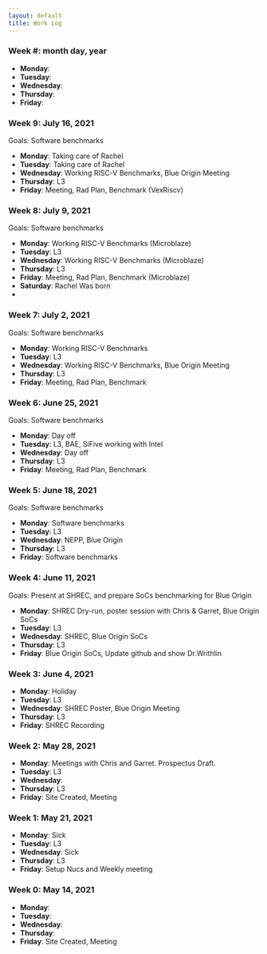 ```yaml
---
layout: default
title: Work Log
---
```

### Week #: month day, year

* **Monday**: 
* **Tuesday**: 
* **Wednesday**: 
* **Thursday**: 
* **Friday**:

### Week 9: July 16, 2021

Goals: Software benchmarks

* **Monday**:  Taking care of Rachel
* **Tuesday**: Taking care of Rachel
* **Wednesday**:  Working RISC-V Benchmarks, Blue Origin Meeting
* **Thursday**: L3
* **Friday**: Meeting, Rad Plan, Benchmark (VexRiscv)

### Week 8: July 9, 2021

Goals: Software benchmarks

* **Monday**:  Working RISC-V Benchmarks (Microblaze)
* **Tuesday**: L3
* **Wednesday**:  Working RISC-V Benchmarks (Microblaze)
* **Thursday**: L3
* **Friday**: Meeting, Rad Plan, Benchmark (Microblaze)
* **Saturday**: Rachel Was born
* 
### Week 7: July 2, 2021

Goals: Software benchmarks

* **Monday**:  Working RISC-V Benchmarks
* **Tuesday**: L3
* **Wednesday**:  Working RISC-V Benchmarks, Blue Origin Meeting
* **Thursday**: L3
* **Friday**: Meeting, Rad Plan, Benchmark

### Week 6: June 25, 2021

Goals: Software benchmarks

* **Monday**:  Day off
* **Tuesday**: L3, BAE, SiFive working with Intel
* **Wednesday**: Day off
* **Thursday**: L3
* **Friday**: Meeting, Rad Plan, Benchmark

### Week 5: June 18, 2021

Goals: Software benchmarks

* **Monday**: Software benchmarks
* **Tuesday**: L3
* **Wednesday**: NEPP, Blue Origin
* **Thursday**: L3
* **Friday**: Software benchmarks
### Week 4: June 11, 2021

Goals: Present at SHREC, and prepare SoCs benchmarking for Blue Origin

* **Monday**: SHREC Dry-run, poster session with Chris & Garret, Blue Origin SoCs
* **Tuesday**: L3
* **Wednesday**: SHREC, Blue Origin SoCs
* **Thursday**: L3
* **Friday**: Blue Origin SoCs, Update github and show Dr.Writhlin

### Week 3: June 4, 2021

* **Monday**: Holiday
* **Tuesday**: L3
* **Wednesday**: SHREC Poster, Blue Origin Meeting
* **Thursday**: L3
* **Friday**: SHREC Recording

### Week 2: May 28, 2021

* **Monday**: Meetings with Chris and Garret. Prospectus Draft.
* **Tuesday**: L3
* **Wednesday**: 
* **Thursday**: L3
* **Friday**: Site Created, Meeting

### Week 1: May 21, 2021

* **Monday**: Sick
* **Tuesday**: L3
* **Wednesday**: Sick
* **Thursday**: L3
* **Friday**: Setup Nucs and Weekly meeting

### Week 0: May 14, 2021

* **Monday**: 
* **Tuesday**: 
* **Wednesday**: 
* **Thursday**: 
* **Friday**: Site Created, Meeting

